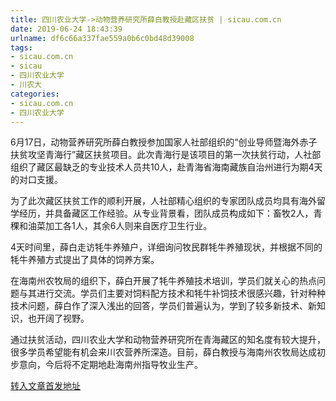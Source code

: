 ```yaml
---
title: 四川农业大学->动物营养研究所薛白教授赴藏区扶贫 | sicau.com.cn
date: 2019-06-24 18:43:39
urlname: df6c66a337fae559a0b6c0bd48d39008
tags: 
- sicau.com.cn
- sicau
- 四川农业大学
- 川农大
categories:
- sicau.com.cn
- 四川农业大学
---
```



6月17日，动物营养研究所薛白教授参加国家人社部组织的“创业导师暨海外赤子扶贫攻坚青海行”藏区扶贫项目。此次青海行是该项目的第一次扶贫行动，人社部组织了藏区最缺乏的专业技术人员共10人，赴青海省海南藏族自治州进行为期4天的对口支援。

为了此次藏区扶贫工作的顺利开展，人社部精心组织的专家团队成员均具有海外留学经历，并具备藏区工作经验。从专业背景看，团队成员构成如下：畜牧2人，青稞和油菜加工各1人，其余6人则来自医疗卫生行业。

4天时间里，薛白走访牦牛养殖户，详细询问牧民群牦牛养殖现状，并根据不同的牦牛养殖方式提出了具体的饲养方案。

在海南州农牧局的组织下，薛白开展了牦牛养殖技术培训，学员们就关心的热点问题与其进行交流。学员们主要对饲料配方技术和牦牛补饲技术很感兴趣，针对种种技术问题，薛白作了深入浅出的回答，学员们普遍认为，学到了较多新技术、新知识，也开阔了视野。

通过扶贫活动，四川农业大学和动物营养研究所在青海藏区的知名度有较大提升，很多学员希望能有机会来川农营养所深造。目前，薛白教授与海南州农牧局达成初步意向，今后将不定期地赴海南州指导牧业生产。





[转入文章首发地址](https://news.sicau.edu.cn/info/1078/52268.htm)